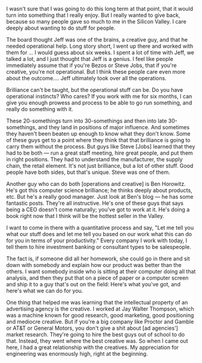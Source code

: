 I wasn't sure that I was going to do this long term at that point, that it would turn into something that l really enjoy. But l really wanted to give back, because so many people gave so much to me in the Silicon Valley. I care deeply about wanting to do stuff for people.

The board thought Jeff was one of the brains, a creative guy, and that he needed operational help. Long story short, l went up there and worked with them for … l would guess about six weeks. I spent a lot of time with Jeff, we talked a lot, and l just thought that Jeff is a genius. I feel like people immediately assume that if you're Bezos or Steve Jobs, that if you're creative, you're not operational. But I think these people care even more about the outcome.… Jeff ultimately took over all the operations.

Brilliance can't be taught, but the operational stuff can be. Do you have operational instincts? Who cares? If you work with me for six months, I can give you enough prowess and process to be able to go run something, and really do something with it.

These 20-somethings turn into 30-somethings and then into late 30-somethings, and they land in positions of major influence. And sometimes they haven't been beaten up enough to know what they don't know. Some of these guys get to a point where they think that that brilliance is going to carry them without the process. But guys like Steve [Jobs] learned that they had to be both — run a great staff meeting, hire great people, and put them in right positions. They had to understand the manufacturer, the supply chain, the retail element. It's not just brilliance, but a lot of other stuff. Good people have both sides, but that's unique. Steve was one of them.

Another guy who can do both [operations and creative] is Ben Horowitz. He's got this computer science brilliance; he thinks deeply about products, etc. But he's a really good manager. Just look at Ben's blog — he has some fantastic posts. They're all instructive. He's one of these guys that says being a CEO doesn't come naturally; you've got to work at it. He's doing a book right now that I think will be the hottest seller in the Valley.

I want to come in there with a quantitative process and say, "Let me tell you what our stuff does and let me tell you based on our work what this can do for you in terms of your productivity." Every company I work with today, I tell them to hire investment banking or consultant types to be salespeople.

The fact is, if someone did all her homework, she could go in there and sit down with somebody and explain how our product was better than the others. I want somebody inside who is sitting at their computer doing all that analysis, and then they put that on a piece of paper or a computer screen and ship it to a guy that's out on the field: Here's what you've got, and here's what we can do for you.

One thing that helped me was learning that the intellectual property of an advertising agency is the creative. I worked at Jay Walter Thompson, which was a machine known for good research, good marketing, good positioning and mediocre creative. But if you're a big company like Proctor and Gamble or AT&T or General Motors, you don't give a shit about [ad agencies'] market research. They're going to hire the best guys out of school to do that. Instead, they went where the best creative was. So when I came out here, I had a great relationship with the creatives. My appreciation for engineering was enormously high, right at the beginning.